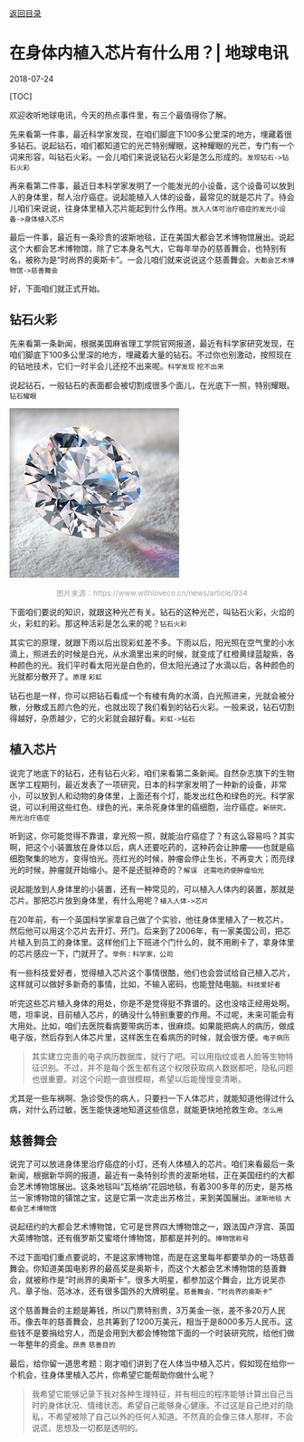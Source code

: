 [返回目录](../index.html)

# 在身体内植入芯片有什么用？| 地球电讯

2018-07-24

[TOC]

欢迎收听地球电讯，今天的热点事件里，有三个最值得你了解。

先来看第一件事，最近科学家发现，在咱们脚底下100多公里深的地方，埋藏着很多钻石。说起钻石，咱们都知道它的光芒特别耀眼，这种耀眼的光芒，专门有一个词来形容，叫钻石火彩。一会儿咱们来说说钻石火彩是怎么形成的。`发现钻石->钻石火彩`

再来看第二件事，最近日本科学家发明了一个能发光的小设备，这个设备可以放到人的身体里，帮人治疗癌症。说起能植入人体的设备，最常见的就是芯片了。待会儿咱们来说说，往身体里植入芯片能起到什么作用。`放入人体可治疗癌症的发光小设备->身体植入芯片`

最后一件事，最近有一条珍贵的波斯地毯，正在美国大都会艺术博物馆展出。说起这个大都会艺术博物馆，除了它本身名气大，它每年举办的慈善舞会，也特别有名，被称为是“时尚界的奥斯卡”。一会儿咱们就来说说这个慈善舞会。`大都会艺术博物馆->慈善舞会`

好，下面咱们就正式开始。

## 钻石火彩

先来看第一条新闻，根据美国麻省理工学院官网报道，最近有科学家研究发现，在咱们脚底下100多公里深的地方，埋藏着大量的钻石。不过你也别激动，按照现在的钻地技术，它们一时半会儿还挖不出来呢。`科学发现` `挖不出来`

说起钻石，一般钻石的表面都会被切割成很多个面儿，在光底下一照，特别耀眼。`钻石耀眼`

![钻石火彩](./assets/diamond-brilliant.JPG "图片来源：https://www.withloveco.cn/news/article/934")

<center><font color=#A1A1A1 size=2>图片来源：https://www.withloveco.cn/news/article/934</font></center>

下面咱们要说的知识，就跟这种光芒有关。钻石的这种光芒，叫钻石火彩，火焰的火，彩虹的彩。那这种活彩是怎么来的呢？`钻石火彩`

其实它的原理，就跟下雨以后出现彩虹差不多。下雨以后，阳光照在空气里的小水滴上，照进去的时候是白光，从水滴里出来的时候，就变成了红橙黄绿蓝靛紫，各种颜色的光。我们平时看太阳光是白色的，但太阳光通过了水滴以后，各种颜色的光就都分散开了。`原理` `彩虹`

钻石也是一样，你可以把钻石看成一个有棱有角的水滴，白光照进来，光就会被分散，分散成五颜六色的光，也就出现了我们看到的钻石火彩。一般来说，钻石切割得越好，杂质越少，它的火彩就会越好看。`彩虹->钻石`

## 植入芯片

说完了地底下的钻石，还有钻石火彩，咱们来看第二条新闻。自然杂志旗下的生物医学工程期刊，最近发表了一项研究，日本的科学家发明了一种新的设备，非常小，可以放到人和动物的身体里，上面还有个灯，能发出红色和绿色的光。科学家说，可以利用这些红色、绿色的光，来杀死身体里的癌细胞，治疗癌症。`新研究，用光治疗癌症`

听到这，你可能觉得不靠谱，拿光照一照，就能治疗癌症了？有这么容易吗？其实啊，把这个小装置放在身体以后，病人还要吃药的，这种药会让肿瘤——也就是癌细胞聚集的地方，变得怕光。亮红光的时候，肿瘤会停止生长，不再变大；而亮绿光的时候，肿瘤就开始缩小。是不是还挺神奇的？`解误 ` `还需吃药使肿瘤怕光`

说起能放到人身体里的小装置，还有一种常见的，可以植入人体内的装置，那就是芯片。那把芯片放到身体里，有什么用呢？`植入人体->芯片`

在20年前，有一个英国科学家拿自己做了个实验，他往身体里植入了一枚芯片。然后他可以用这个芯片去开灯、开门。后来到了2006年，有一家美国公司，把芯片植入到员工的身体里。这样他们上下班进个门什么的，就不用刷卡了，拿身体里的芯片感应一下，门就开了。`举例：科学家，公司`

有一些科技爱好者，觉得植入芯片这个事情很酷，他们也会尝试给自己植入芯片，这样就可以做好多新奇的事情，比如，不输入密码，也能登陆电脑。`科技爱好者`

听完这些芯片植入身体的用处，你是不是觉得挺不靠谱的。这也没啥正经用处啊。嗯，坦率说，目前植入芯片，的确没什么特别重要的作用。不过呢，未来可能会有大用处。比如，咱们去医院看病要带病历本，很麻烦。如果能把病人的病历，做成电子版，然后存到人体芯片里，这样医生在看病历的时候，就会很方便。`电子病历`

> 其实建立完善的电子病历数据库，就行了吧。可以用指纹或者人脸等生物特征识别。不过，并不是每个医生都有这个权限获取病人数据都吧，隐私问题也很重要。对这个问题一直很模糊，希望以后能慢慢变清晰。

尤其是一些车祸啊、急诊受伤的病人，只要扫一下人体芯片，就能知道他得过什么病，对什么药过敏，医生能快速地知道这些信息，就能更快地抢救生命。`怎么用`

## 慈善舞会

说完了可以放进身体里治疗癌症的小灯，还有人体植入的芯片。咱们来看最后一条新闻，根据新华网的报道，最近有一条特别珍贵的波斯地毯，正在美国纽约的大都会艺术博物馆展出。这条地毯叫“瓦格纳”花园地毯，有着300多年的历史，是苏格兰一家博物馆的镇馆之宝，这是它第一次走出苏格兰，来到美国展出。`波斯地毯` `大都会艺术博物馆`

说起纽约的大都会艺术博物馆，它可是世界四大博物馆之一，跟法国卢浮宫、英国大英博物馆，还有俄罗斯艾蜜塔什博物馆，那都是并列的。`博物馆称号`

不过下面咱们重点要说的，不是这家博物馆，而是在这里每年都要举办的一场慈善舞会。你知道美国电影界的最高奖是奥斯卡，而这个大都会艺术博物馆的慈善舞会，就被称作是“时尚界的奥斯卡”。很多大明星，都参加这个舞会，比方说吴亦凡、章子怡、范冰冰，还有很多国外的大牌明星。`慈善舞会，“时尚界的奥斯卡”`

这个慈善舞会的主题是筹钱，所以门票特别贵，3万美金一张，差不多20万人民币。像去年的慈善舞会，总共筹到了1200万美元，相当于是8000多万人民币。这些钱不是要捐给穷人，而是会用到大都会博物馆下面的一个时装研究院，给他们做一年整年的资金。`昂贵` `慈善目的`

最后，给你留一道思考题：刚才咱们讲到了在人体当中植入芯片，假如现在给你一个机会，往身体里植入芯片，你希望它能帮助你做什么呢？

> 我希望它能够记录下我对各种生理特征，并有相应的程序能够计算出自己当时的身体状况、情绪状态。希望自己能够身心健康。不过这是自己绝对的隐私，不希望被除了自己以外的任何人知道。不然真的会像三体人那样，不会说谎，思想及一切都是透明的。

